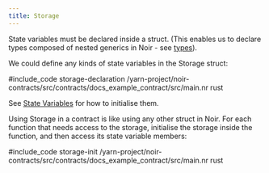 ```yaml
---
title: Storage
---
```


State variables must be declared inside a struct. (This enables us to declare types composed of nested generics in Noir - see [types](./types.md)).

We could define any kinds of state variables in the Storage struct:

#include_code storage-declaration /yarn-project/noir-contracts/src/contracts/docs_example_contract/src/main.nr rust

See [State Variables](./state_variables.md) for how to initialise them.

Using Storage in a contract is like using any other struct in Noir. For each function that needs access to the storage, initialise the storage inside the function, and then access its state variable members:

#include_code storage-init /yarn-project/noir-contracts/src/contracts/docs_example_contract/src/main.nr rust

